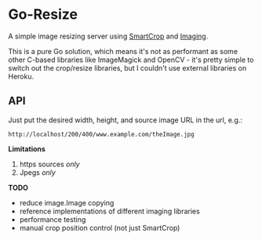 Go-Resize
===========

A simple image resizing server using
[SmartCrop](https://github.com/muesli/smartcrop) and
[Imaging](https://github.com/disintegration/imaging).

This is a pure Go solution, which means it's not as performant as some
other C-based libraries like ImageMagick and OpenCV - it's pretty simple
to switch out the crop/resize libraries, but I couldn't use external
libraries on Heroku.

## API

Just put the desired width, height, and source image URL in the url,
e.g.:

```
http://localhost/200/400/www.example.com/theImage.jpg
```

**Limitations**

1. https sources _only_
2. Jpegs _only_

**TODO**

- reduce image.Image copying
- reference implementations of different imaging libraries
- performance testing
- manual crop position control (not just SmartCrop)

